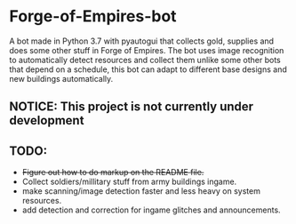 # Forge-of-Empires-bot
A bot made in Python 3.7 with pyautogui that collects gold, supplies and does some other stuff in Forge of Empires. The bot uses image recognition to automatically detect resources and collect them unlike some other bots that depend on a schedule, this bot can adapt to different base designs and new buildings automatically.

## __NOTICE:__ This project is not currently under development

## TODO:

* ~~Figure out how to do markup on the README file.~~
* Collect soldiers/millitary stuff from army buildings ingame.
* make scanning/image detection faster and less heavy on system resources.
* add detection and correction for ingame glitches and announcements.




